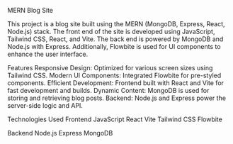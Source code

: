 MERN Blog Site

This project is a blog site built using the MERN (MongoDB, Express, React, Node.js) stack. The front end of the site is developed using JavaScript, Tailwind CSS, React, and Vite. 
The back end is powered by MongoDB and Node.js with Express. Additionally, Flowbite is used for UI components to enhance the user interface.

Features
Responsive Design: Optimized for various screen sizes using Tailwind CSS.
Modern UI Components: Integrated Flowbite for pre-styled components.
Efficient Development: Frontend built with React and Vite for fast development and builds.
Dynamic Content: MongoDB is used for storing and retrieving blog posts.
Backend: Node.js and Express power the server-side logic and API.

Technologies Used
Frontend
JavaScript
React
Vite
Tailwind CSS
Flowbite

Backend
Node.js
Express
MongoDB

